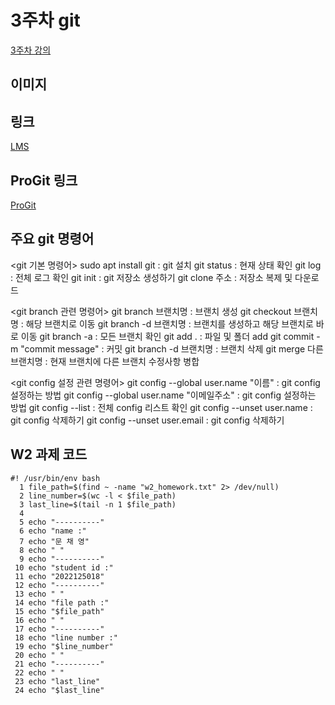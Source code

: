 # 3주차 git
[3주차 강의](./w3)      
## 이미지
   
## 링크
[LMS](https://lms.kau.ac.kr/)
   
## ProGit 링크
[ProGit](https://git-scm.com/book/ko/v2)
   
## 주요 git 명령어
<git 기본 명령어>
sudo apt install git : git 설치
git status : 현재 상태 확인
git log : 전체 로그 확인
git init : git 저장소 생성하기
git clone 주소 : 저장소 복제 및 다운로드
   
<git branch 관련 명령어>
git branch 브랜치명 : 브랜치 생성
git checkout 브랜치명 : 해당 브랜치로 이동
git branch -d 브랜치명 : 브랜치를 생성하고 해당 브랜치로 바로 이동
git branch -a : 모든 브랜치 확인
git add . : 파일 및 폴더 add
git commit -m "commit message" : 커밋
git branch -d 브랜치명 : 브랜치 삭제
git merge 다른 브랜치명 : 현재 브랜치에 다른 브랜치 수정사항 병합
   
<git config 설정 관련 명령어>
git config --global user.name "이름" : git config 설정하는 방법
git config --global user.name "이메일주소" : git config 설정하는 방법
git config --list : 전체 config 리스트 확인
git config --unset user.name : git config 삭제하기
git config --unset user.email : git config 삭제하기
    
## W2 과제 코드
```
#! /usr/bin/env bash
  1 file_path=$(find ~ -name "w2_homework.txt" 2> /dev/null)
  2 line_number=$(wc -l < $file_path)
  3 last_line=$(tail -n 1 $file_path)
  4
  5 echo "----------"
  6 echo "name :"
  7 echo "문 채 영"
  8 echo " "
  9 echo "----------"
 10 echo "student id :"
 11 echo "2022125018"
 12 echo "----------"
 13 echo " "
 14 echo "file path :"
 15 echo "$file_path"
 16 echo " "
 17 echo "----------"
 18 echo "line number :"
 19 echo "$line_number"
 20 echo " "
 21 echo "----------"
 22 echo " "
 23 echo "last_line"
 24 echo "$last_line"
   
```
